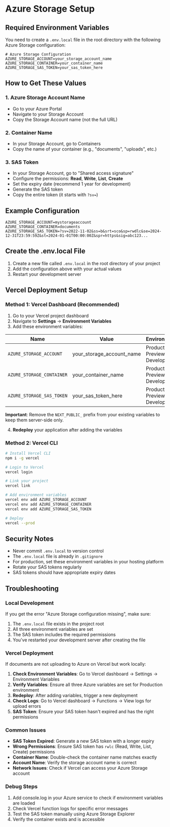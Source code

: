 # Azure Storage Setup

## Required Environment Variables

You need to create a `.env.local` file in the root directory with the following Azure Storage configuration:

```env
# Azure Storage Configuration
AZURE_STORAGE_ACCOUNT=your_storage_account_name
AZURE_STORAGE_CONTAINER=your_container_name
AZURE_STORAGE_SAS_TOKEN=your_sas_token_here
```

## How to Get These Values

### 1. Azure Storage Account Name
- Go to your Azure Portal
- Navigate to your Storage Account
- Copy the Storage Account name (not the full URL)

### 2. Container Name
- In your Storage Account, go to Containers
- Copy the name of your container (e.g., "documents", "uploads", etc.)

### 3. SAS Token
- In your Storage Account, go to "Shared access signature"
- Configure the permissions: **Read**, **Write**, **List**, **Create**
- Set the expiry date (recommend 1 year for development)
- Generate the SAS token
- Copy the entire token (it starts with `?sv=`)

## Example Configuration

```env
AZURE_STORAGE_ACCOUNT=mystorageaccount
AZURE_STORAGE_CONTAINER=documents
AZURE_STORAGE_SAS_TOKEN=?sv=2022-11-02&ss=b&srt=sco&sp=rwdlc&se=2024-12-31T23:59:59Z&st=2024-01-01T00:00:00Z&spr=https&sig=abc123...
```

## Create the .env.local File

1. Create a new file called `.env.local` in the root directory of your project
2. Add the configuration above with your actual values
3. Restart your development server

## Vercel Deployment Setup

### Method 1: Vercel Dashboard (Recommended)
1. Go to your Vercel project dashboard
2. Navigate to **Settings** → **Environment Variables**
3. Add these environment variables:

| Name | Value | Environment |
|------|-------|-------------|
| `AZURE_STORAGE_ACCOUNT` | your_storage_account_name | Production, Preview, Development |
| `AZURE_STORAGE_CONTAINER` | your_container_name | Production, Preview, Development |
| `AZURE_STORAGE_SAS_TOKEN` | your_sas_token_here | Production, Preview, Development |

**Important**: Remove the `NEXT_PUBLIC_` prefix from your existing variables to keep them server-side only.

4. **Redeploy** your application after adding the variables

### Method 2: Vercel CLI
```bash
# Install Vercel CLI
npm i -g vercel

# Login to Vercel
vercel login

# Link your project
vercel link

# Add environment variables
vercel env add AZURE_STORAGE_ACCOUNT
vercel env add AZURE_STORAGE_CONTAINER
vercel env add AZURE_STORAGE_SAS_TOKEN

# Deploy
vercel --prod
```

## Security Notes

- Never commit `.env.local` to version control
- The `.env.local` file is already in `.gitignore`
- For production, set these environment variables in your hosting platform
- Rotate your SAS tokens regularly
- SAS tokens should have appropriate expiry dates

## Troubleshooting

### Local Development
If you get the error "Azure Storage configuration missing", make sure:
1. The `.env.local` file exists in the project root
2. All three environment variables are set
3. The SAS token includes the required permissions
4. You've restarted your development server after creating the file

### Vercel Deployment
If documents are not uploading to Azure on Vercel but work locally:
1. **Check Environment Variables**: Go to Vercel dashboard → Settings → Environment Variables
2. **Verify Variables**: Ensure all three Azure variables are set for Production environment
3. **Redeploy**: After adding variables, trigger a new deployment
4. **Check Logs**: Go to Vercel dashboard → Functions → View logs for upload errors
5. **SAS Token**: Ensure your SAS token hasn't expired and has the right permissions

### Common Issues
- **SAS Token Expired**: Generate a new SAS token with a longer expiry
- **Wrong Permissions**: Ensure SAS token has `rwlc` (Read, Write, List, Create) permissions
- **Container Name**: Double-check the container name matches exactly
- **Account Name**: Verify the storage account name is correct
- **Network Issues**: Check if Vercel can access your Azure Storage account

### Debug Steps
1. Add console.log in your Azure service to check if environment variables are loaded
2. Check Vercel function logs for specific error messages
3. Test the SAS token manually using Azure Storage Explorer
4. Verify the container exists and is accessible
